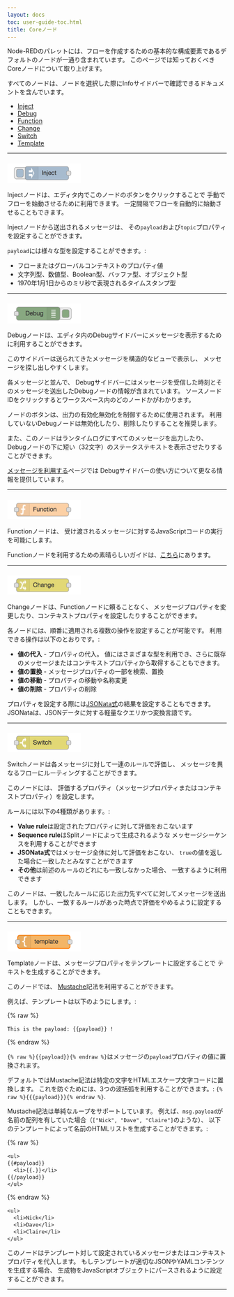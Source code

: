 ```yaml
---
layout: docs
toc: user-guide-toc.html
title: Coreノード
---
```


Node-REDのパレットには、フローを作成するための基本的な構成要素であるデフォルトのノードが一通り含まれています。
このページでは知っておくべきCoreノードについて取り上げます。

すべてのノードは、ノードを選択した際にInfoサイドバーで確認できるドキュメントを含んでいます。

- [Inject](#inject)
- [Debug](#debug)
- [Function](#function)
- [Change](#change)
- [Switch](#switch)
- [Template](#template)

***

<h3 id="inject"><img alt="Inject node" style="vertical-align: middle" src="/docs/user-guide/images/node_inject.png" width="169px"></h3>

Injectノードは、エディタ内でこのノードのボタンをクリックすることで
手動でフローを始動させるために利用できます。
一定間隔でフローを自動的に始動させることもできます。

Injectノードから送出されるメッセージは、
その`payload`および`topic`プロパティを設定することができます。

`payload`には様々な型を設定することができます。:

 - フローまたはグローバルコンテキストのプロパティ値
 - 文字列型、数値型、Boolean型、バッファ型、オブジェクト型
 - 1970年1月1日からのミリ秒で表現されるタイムスタンプ型

***

<h3 id="debug"><img alt="Debug node" style="vertical-align: middle" src="/docs/user-guide/images/node_debug.png" width="169px"></h3>

Debugノードは、エディタ内のDebugサイドバーにメッセージを表示するために利用することができます。

このサイドバーは送られてきたメッセージを構造的なビューで表示し、
メッセージを探し出しやすくします。

各メッセージと並んで、
Debugサイドバーにはメッセージを受信した時刻とそのメッセージを送出したDebugノードの情報が含まれています。
ソースノードIDをクリックするとワークスペース内のどのノードかがわかります。

ノードのボタンは、出力の有効化無効化を制御するために使用されます。
利用していないDebugノードは無効化したり、削除したりすることを推奨します。

また、このノードはランタイムログにすべてのメッセージを出力したり、
Debugノードの下に短い（32文字）のステータステキストを表示させたりすることができます。

[メッセージを利用する](/docs/user-guide/messages)ページでは
Debugサイドバーの使い方について更なる情報を提供しています。

***

<h3 id="function"><img alt="Function node" style="vertical-align: middle" src="/docs/user-guide/images/node_function.png" width="169px"></h3>

Functionノードは、
受け渡されるメッセージに対するJavaScriptコードの実行を可能にします。

Functionノードを利用するための素晴らしいガイドは、[こちら](/docs/writing-functions)にあります。

***

<h3 id="change"><img alt="Change node" style="vertical-align: middle" src="/docs/user-guide/images/node_change.png" width="169px"></h3>

Changeノードは、Functionノードに頼ることなく、
メッセージプロパティを変更したり、コンテキストプロパティを設定したりすることができます。

各ノードには、順番に適用される複数の操作を設定することが可能です。
利用できる操作は以下のとおりです。:

 - **値の代入** - プロパティの代入。
   値にはさまざまな型を利用でき、さらに既存のメッセージまたはコンテキストプロパティから取得することもできます。
 - **値の置換** - メッセージプロパティの一部を検索、置換
 - **値の移動** - プロパティの移動や名称変更
 - **値の削除** - プロパティの削除

プロパティを設定する際には[JSONata式](https://jsonata.org)の結果を設定することもできます。
JSONataは、JSONデータに対する軽量なクエリかつ変換言語です。

***

<h3 id="switch"><img alt="Switch node" style="vertical-align: middle" src="/docs/user-guide/images/node_switch.png" width="169px"></h3>

Switchノードは各メッセージに対して一連のルールで評価し、
メッセージを異なるフローにルーティングすることができます。

このノードには、
評価するプロパティ（メッセージプロパティまたはコンテキストプロパティ）を設定します。

ルールには以下の4種類があります。:

 - **Value rule**は設定されたプロパティに対して評価をおこないます
 - **Sequence rule**はSplitノードによって生成されるような
   メッセージシーケンスを利用することができます
 - **JSONata式**ではメッセージ全体に対して評価をおこない、
   `true`の値を返した場合に一致したとみなすことができます
 - **その他**は前述のルールのどれにも一致しなかった場合、
   一致するように利用できます

このノードは、一致したルールに応じた出力先すべてに対してメッセージを送出します。
しかし、一致するルールがあった時点で評価をやめるように設定することもできます。

***

<h3 id="template"><img alt="Template node" style="vertical-align: middle" src="/docs/user-guide/images/node_template.png" width="169px"></h3>

Templateノードは、メッセージプロパティをテンプレートに設定することで
テキストを生成することができます。

このノードでは、
[Mustache](https://mustache.github.io/mustache.5.html)記法を利用することができます。

例えば、テンプレートは以下のようにします。:

{% raw %}
```
This is the payload: {{payload}} !
```
{% endraw %}

`{% raw %}{{payload}}{% endraw %}`はメッセージの`payload`プロパティの値に置換されます。

デフォルトではMustache記法は特定の文字をHTMLエスケープ文字コードに置換します。
これを防ぐためには、3つの波括弧を利用することができます。: `{% raw %}{{{payload}}}{% endraw %}`.

Mustache記法は単純なループをサポートしています。
例えば、`msg.payload`が名前の配列を有していた場合（`["Nick", "Dave", "Claire"]`のような）、
以下のテンプレートによって名前のHTMLリストを生成することができます。:

{% raw %}
```
<ul>
{{#payload}}
  <li>{{.}}</li>
{{/payload}}
</ul>
```
{% endraw %}


```
<ul>
  <li>Nick</li>
  <li>Dave</li>
  <li>Claire</li>
</ul>
```

このノードはテンプレート対して設定されているメッセージまたはコンテキストプロパティを代入します。
もしテンプレートが適切なJSONやYAMLコンテンツを生成する場合、
生成物をJavaScriptオブジェクトにパースされるように設定することができます。

***
